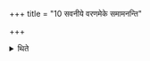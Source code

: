 +++
title = "10 सवनीये वरणमेके समामनन्ति"

+++

<details><summary>थिते</summary>

सवनीये वरणमेके समामनन्ति । तत्र सुन्वन्निति ब्रूयात् १०
</details>
